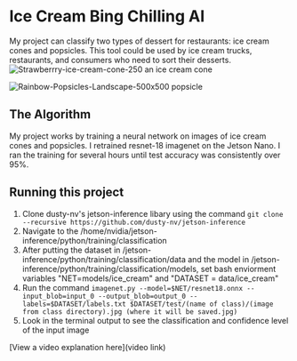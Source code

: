 # Ice Cream Bing Chilling AI

My project can classify two types of dessert for restaurants: ice cream cones and popsicles. This tool could be used by ice cream trucks, restaurants, and consumers who need to sort their desserts.
![Strawberrry-ice-cream-cone-250](https://github.com/user-attachments/assets/01770a16-c2cc-4dd2-be63-aa373ee19edb)
an ice cream cone

![Rainbow-Popsicles-Landscape-500x500](https://github.com/user-attachments/assets/66d537ba-1539-488c-b42b-8c8b2d60fcfd)
popsicle


## The Algorithm

My project works by training a neural network on images of ice cream cones and popsicles. I retrained resnet-18 imagenet on the Jetson Nano. I ran the training for several hours until test accuracy was consistently over 95%.

## Running this project

1. Clone dusty-nv's jetson-inference libary using the command `git clone --recursive https://github.com/dusty-nv/jetson-inference`
2. Navigate to the /home/nvidia/jetson-inference/python/training/classification
3. After putting the dataset in /jetson-inference/python/training/classification/data and the model in /jetson-inference/python/training/classification/models, set bash enviorment variables "NET=models/ice_cream" and "DATASET = data/ice_cream"
4. Run the command `imagenet.py --model=$NET/resnet18.onnx --input_blob=input_0 --output_blob=output_0 --labels=$DATASET/labels.txt $DATASET/test/(name of class)/(image from class directory).jpg (where it will be saved.jpg)`
5. Look in the terminal output to see the classification and confidence level of the input image

[View a video explanation here](video link)
